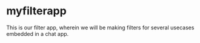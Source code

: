 # myfilterapp
This is our filter app, wherein we will be making filters for several usecases embedded in a chat app.
